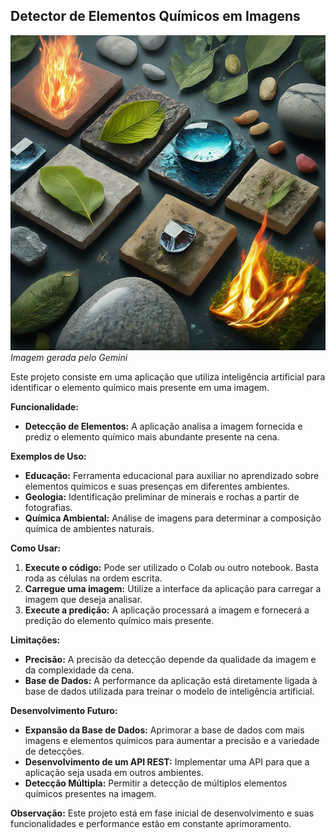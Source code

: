 ## Detector de Elementos Químicos em Imagens

![Alt text](unnamed.png)
*Imagem gerada pelo Gemini*

Este projeto consiste em uma aplicação que utiliza inteligência artificial para identificar o elemento químico mais presente em uma imagem. 

**Funcionalidade:**

* **Detecção de Elementos:** A aplicação analisa a imagem fornecida e prediz o elemento químico mais abundante presente na cena.

**Exemplos de Uso:**

* **Educação:** Ferramenta educacional para auxiliar no aprendizado sobre elementos químicos e suas presenças em diferentes ambientes.
* **Geologia:** Identificação preliminar de minerais e rochas a partir de fotografias.
* **Química Ambiental:** Análise de imagens para determinar a composição química de ambientes naturais.

**Como Usar:**
1. **Execute o código:** Pode ser utilizado o Colab ou outro notebook. Basta roda as células na ordem escrita.
2. **Carregue uma imagem:** Utilize a interface da aplicação para carregar a imagem que deseja analisar.
2. **Execute a predição:** A aplicação processará a imagem e fornecerá a predição do elemento químico mais presente.

**Limitações:**

* **Precisão:** A precisão da detecção depende da qualidade da imagem e da complexidade da cena.
* **Base de Dados:** A performance da aplicação está diretamente ligada à base de dados utilizada para treinar o modelo de inteligência artificial.

**Desenvolvimento Futuro:**

* **Expansão da Base de Dados:** Aprimorar a base de dados com mais imagens e elementos químicos para aumentar a precisão e a variedade de detecções.
* **Desenvolvimento de um API REST:** Implementar uma API para que a aplicação seja usada em outros ambientes.
* **Detecção Múltipla:** Permitir a detecção de múltiplos elementos químicos presentes na imagem.

**Observação:** Este projeto está em fase inicial de desenvolvimento e suas funcionalidades e performance estão em constante aprimoramento. 
